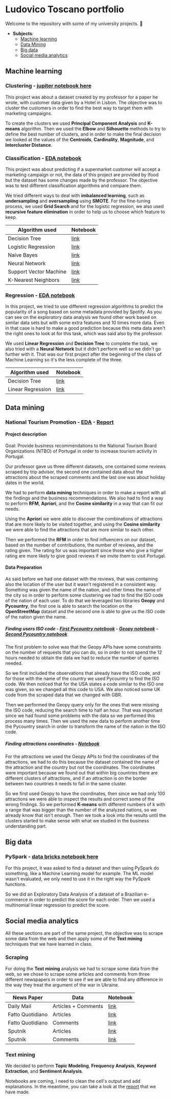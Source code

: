 # Ludovico Toscano portfolio
Welcome to the repository with some of my university projects. 👋

- **Subjects**:
    - [Machine learning](#machine-learning)
    - [Data Mining](#data-mining)
    - [Big data](#big-data)
    - [Social media analytics](#social-media-analytics)

## Machine learning
### Clustering - [jupiter notebook here](https://github.com/ludotosk/university-projects/blob/main/machine-learning/project3/Project%203%20.ipynb)

This project was about a dataset created by my professor for a paper he wrote, with customer data given by a Hotel in Lisbon. The objective was to cluster the customers in order to find the best way to target them with marketing campaigns.

To create the clusters we used **Principal Component Analysis** and **K-means** algorithm. Then we used the **Elbow** and **Silhouette** methods to try to define the best number of clusters, and in order to make the final decision we looked at the values of the **Centroids**, **Cardinality**, **Magnitude**, and **Intercluster Distance**.

### Classification - [EDA notebook](https://github.com/ludotosk/university-projects/blob/main/machine-learning/project2/Project2-README.ipynb)

This project was about predicting if a supermarket customer will accept a marketing campaign or not, the data of this project are provided by Ifood but the dataset has some changes made by the professor. The objective was to test different classification algorithms and compare them. 

We tried different ways to deal with **imbalanced learning**, such as **undersampling** and **oversampling** using **SMOTE**. For the fine-tuning process, we used **Grid Search** and for the logistic regression, we also used **recursive feature elimination** in order to help us to choose which feature to keep.

| Algorithm used         | Notebook                                                                                                                                 |
|------------------------|-----------------------------------------------------------------------------------------------------------------------------------------------|
| Decision Tree          | [link](https://github.com/ludotosk/university-projects/blob/main/machine-learning/project2/Project2-%20DT.ipynb)                              |
| Logistic Regression    | [link](https://github.com/ludotosk/university-projects/blob/main/machine-learning/project2/Project2-%20Logistic%20Regression.ipynb)           |
| Naive Bayes            | [link](https://github.com/ludotosk/university-projects/blob/main/machine-learning/project2/Project2-%20Na%C3%AFve%20Bayes%20Classifier.ipynb) |
| Neural Network         | [link](https://github.com/ludotosk/university-projects/blob/main/machine-learning/project2/Project2-%20Neural%20Network.ipynb)                |
| Support Vector Machine | [link](https://github.com/ludotosk/university-projects/blob/main/machine-learning/project2/Project2-%20SVM.ipynb)                             |
| K-Nearest Neighbors    | [link](https://github.com/ludotosk/university-projects/blob/main/machine-learning/project2/Project2-%20KNN.ipynb)                             |

### Regression - [EDA notebook](https://github.com/ludotosk/university-projects/blob/main/machine-learning/project1/Data_preparation_and_exploration_group_E.ipynb)

In this project, we tried to use different regression algorithms to predict the popularity of a song based on some metadata provided by Spotify. As you can see on the exploratory data analysis we found other work based on similar data sets but with some extra features and 10 times more data. Even in that case is hard to make a good prediction because this meta data aren't the right ones to look at for this task, which was said also by the professor.

We used **Linear Regression** and **Decision Tree** to complete the task, we also tried with a **Neural Network** but it didn't perform well so we didn't go further with it. That was our first project after the beginning of the class of Machine Learning so it's the less complete of the three.

| Algorithm used    | Notebook                                                                                                |
|-------------------|--------------------------------------------------------------------------------------------------------------|
| Decision Tree     | [link](https://github.com/ludotosk/university-projects/blob/main/machine-learning/project1/DT_Group_E.ipynb) |
| Linear Regression | [link](https://github.com/ludotosk/university-projects/blob/main/machine-learning/project1/LR_Group_E.ipynb) |

## Data mining
### National Tourism Promotion - [EDA](https://github.com/ludotosk/university-projects/blob/main/data%20science/Group_40.ipynb) - [Report](https://github.com/ludotosk/university-projects/blob/main/data%20science/Report_Group40.pdf)
#### Project description

Goal: Provide business recommendations to the National Tourism Board Organizations (NTBO) of Portugal in order to increase 
tourism activity in Portugal.

Our professor gave us three different datasets, one contained some reviews scraped by trip advisor, the second one contained data about the attractions about the scraped comments and the last one was about holiday dates in the world.

We had to perform **data mining** techniques in order to make a report with all the findings and the business recommendations. We also had to find a way to perform **RFM**, **Apriori**, and the **Cosine similarity** in a way that can fit our needs.

Using the **Apriori** we were able to discover the combinations of attractions that are more likely to be visited together, and using the **Cosine similarity** we were able to find the attractions that are more similar to each other.

Then we performed the **RFM** in order to find influencers on our dataset, based on the number of contributions, the number of reviews, and the rating given. The rating for us was important since those who give a higher rating are more likely to give good reviews if we invite them to visit Portugal.

#### Data Preparation

As said before we had one dataset with the reviews, that was containing also the location of the user but it wasn't registered in a consistent way. Something was given the name of the nation, and other times the name of the city so in order to perform some clustering we had to find the ISO code of the nation of each user. To do that we leveraged two libraries **Geopy** and **Pycountry**, the first one is able to search the location on the **OpenStreetMap** dataset and the second one is able to give us the ISO code of the nation given the name.

##### Finding users ISO code - [First Pycountry notebook](https://github.com/ludotosk/university-projects/blob/main/data%20science/userLocationPycountryFirst_group40.ipynb) - [Geopy notebook](https://github.com/ludotosk/university-projects/blob/main/data%20science/userLocationGeopy_group40.ipynb) - [Second Pycountry notebook](https://github.com/ludotosk/university-projects/blob/main/data%20science/userLocationPycountrySecond_group40.ipynb)

The first problem to solve was that the Geopy APIs have some constraints on the number of requests that you can do, so in order to not spend the 12 hours needed to obtain the data we had to reduce the number of queries needed.

So we first included the observations that already have the ISO code, and for those with the name of the country we used Pycountry to find the ISO code. We then noticed that for the USA states a code similar to the ISO one was given, so we changed all this code to USA. We also noticed some UK code from the scraped data that we changed with GBR.

Then we performed the Geopy query only for the ones that were missing the ISO code, reducing the search time to half an hour. That was important since we had found some problems with the data so we performed this process many times. Then we used the new data to perform another time the Pycountry search in order to transform the name of the nation in the ISO code.

##### Finding attractions coordinates - [Notebook](https://github.com/ludotosk/university-projects/blob/main/data%20science/geopyAttraction_group40.ipynb)

For the attractions we used the Geopy APIs to find the coordinates of the attractions, we had to do this because the dataset contained the name of the attraction and the country but not the coordinates. The coordinates were important because we found out that within big countries there are different clusters of attractions, and if an attraction is on the border between two countries it needs to fall in the same cluster.

So we first used Geopy to have the coordinates, then since we had only 100 attractions we were able to inspect the results and correct some of the wrong findings. So we performed **K-means** with different numbers of k with a range that was bigger than the number of the analyzed nations, so we already know that isn't enough. Then we took a look into the results until the clusters started to make sense with what we studied in the business understanding part.

## Big data
### PySpark - [data bricks notebook here](https://databricks-prod-cloudfront.cloud.databricks.com/public/4027ec902e239c93eaaa8714f173bcfc/8951170136253674/4022108160822800/7461935275397430/latest.html)

For this project, it was asked to find a dataset and then using PySpark do something, like a Machine Learning model for example. The ML model wasn't evaluated, we only need to use it in the right way the PySpark functions.

So we did an Exploratory Data Analysis of a dataset of a Brazilian e-commerce in order to predict the score for each order. Then we used a multinomial linear regression to predict the score.

## Social media analytics

All these sections are part of the same project, the objective was to scrape some data from the web and then apply some of the **Text mining** techniques that we have learned in class.

### Scraping

For doing the **Text mining** analysis we had to scrape some data from the web, so we chose to scrape some articles and comments from three different newspapers in order to see if we are able to find any difference in the way they treat the argument of the war in Ukraine.

| News Paper       | Data                | Notebook                                                                                                                       |
|------------------|---------------------|--------------------------------------------------------------------------------------------------------------------------------|
| Daily Mail       | Articles + Comments | [link](https://github.com/ludotosk/university-projects/blob/main/social-media-analytics/dailymail/daily_mail.ipynb)            |
| Fatto Quotidiano | Articles            | [link](https://github.com/ludotosk/university-projects/blob/main/social-media-analytics/fatto-quotidiano/scraper_falso.ipynb)  |
| Fatto Quotidiano | Comments            | [link](https://github.com/ludotosk/university-projects/blob/main/social-media-analytics/fatto-quotidiano/comments_falso.ipynb) |
| Sputnik          | Articles            | [link](https://github.com/ludotosk/university-projects/blob/main/social-media-analytics/sputnik/sputnik.ipynb)                 |
| Sputnik          | Comments            | [link](https://github.com/ludotosk/university-projects/blob/main/social-media-analytics/sputnik/CreateCommentDSsputnik.ipynb)  |

### Text mining

We decided to perform **Topic Modeling**, **Frequency Analysis**, **Keyword Extraction**, and **Sentiment Analysis**.

Notebooks are coming, I need to clean the cell's output and add explanations. In the meantime, you can take a look at the [report](https://github.com/ludotosk/university-projects/blob/main/social-media-analytics/SMA%20Report.docx.pdf) that we have made.
